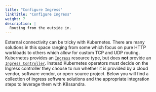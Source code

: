 ```yaml
---
title: "Configure Ingress"
linkTitle: "Configure Ingress"
weight: 7
description: |
  Routing from the outside in.
---
```


External connectivity can be tricky with Kubernetes. There are many solutions in this space ranging from some which focus on pure HTTP workloads to others which allow for custom TCP and UDP routing. Kubernetes provides an [`Ingress`](https://kubernetes.io/docs/concepts/services-networking/ingress/) resource type, but does **not** provide an [`Ingress Controller`](https://kubernetes.io/docs/concepts/services-networking/ingress-controllers/). Instead Kubernetes operators must decide on the Ingress controller they choose to run whether it is provided by a cloud vendor, software vendor, or open-source project. Below you will find a collection of ingress software solutions and the appropriate integration steps to leverage them with K8ssandra.
